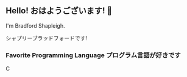 ##  Hello! おはようございます! 👋

I'm Bradford Shapleigh.

シャプリーブラッドフォードです!

### Favorite Programming Language プログラム言語が好きです

C
